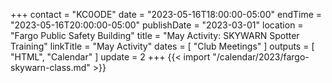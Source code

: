+++
contact = "KC0ODE"
date = "2023-05-16T18:00:00-05:00"
endTime = "2023-05-16T20:00:00-05:00"
publishDate = "2023-03-01"
location = "Fargo Public Safety Building"
title = "May Activity: SKYWARN Spotter Training"
linkTitle = "May Activity"
dates = [ "Club Meetings" ]
outputs = [ "HTML", "Calendar" ]
update = 2
+++
{{< import "/calendar/2023/fargo-skywarn-class.md" >}}

